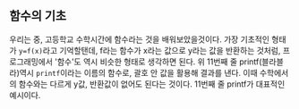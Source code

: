 ## 함수의 기초
우리는 중, 고등학교 수학시간에 함수라는 것을 배워보았을것이다.
가장 기초적인 형태가 ```y=f(x)```라고 기억할탠데,
f라는 함수가 x라는 값으로 y라는 값을 반환하는 것처럼,
프로그래밍에서 '함수'도 역시 비슷한 형태로 생각하면 된다.
위 11번째 줄 printf(블라블라)역시 ```printf```이라는 이름의 함수로, 괄호 안 값을 활용해 결과를 낸다.
이때 수학에서의 함수와는 다르게 y값, 반환값이 없어도 된다는 것이다.
11번째 줄 printf가 대표적인 예시이다.